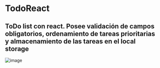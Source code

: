 # TodoReact
## ToDo list con react. Posee validación de campos obligatorios, ordenamiento de tareas prioritarias y almacenamiento de las tareas en el local storage
![image](https://github.com/DevKaliper/TodoReact/assets/122651755/b388ea5d-fa09-496c-a026-60b72b82cab3)
